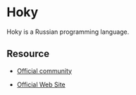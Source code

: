 # Hoky

Hoky is a Russian programming language.

## Resource

* [Official community](https://vk.com/hokylang)

* [Official Web Site](http://hokylang.ru)
